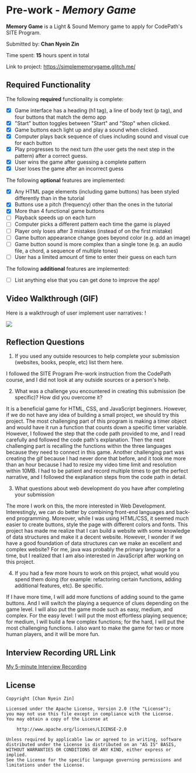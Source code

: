 # Pre-work - *Memory Game*

**Memory Game** is a Light & Sound Memory game to apply for CodePath's SITE Program. 

Submitted by: **Chan Nyein Zin**

Time spent: **15** hours spent in total

Link to project: https://simplememorygame.glitch.me/

## Required Functionality

The following **required** functionality is complete:

* [x] Game interface has a heading (h1 tag), a line of body text (p tag), and four buttons that match the demo app
* [x] "Start" button toggles between "Start" and "Stop" when clicked. 
* [x] Game buttons each light up and play a sound when clicked. 
* [x] Computer plays back sequence of clues including sound and visual cue for each button
* [x] Play progresses to the next turn (the user gets the next step in the pattern) after a correct guess. 
* [x] User wins the game after guessing a complete pattern
* [x] User loses the game after an incorrect guess

The following **optional** features are implemented:

* [x] Any HTML page elements (including game buttons) has been styled differently than in the tutorial
* [x] Buttons use a pitch (frequency) other than the ones in the tutorial
* [x] More than 4 functional game buttons
* [ ] Playback speeds up on each turn
* [ ] Computer picks a different pattern each time the game is played
* [ ] Player only loses after 3 mistakes (instead of on the first mistake)
* [ ] Game button appearance change goes beyond color (e.g. add an image)
* [ ] Game button sound is more complex than a single tone (e.g. an audio file, a chord, a sequence of multiple tones)
* [ ] User has a limited amount of time to enter their guess on each turn

The following **additional** features are implemented:

- [ ] List anything else that you can get done to improve the app!

## Video Walkthrough (GIF)

Here is a walkthrough of user implement user narratives: !

![](https://i.imgur.com/jEbxqp2.gif)


## Reflection Questions


1. If you used any outside resources to help complete your submission (websites, books, people, etc) list them here.
 
 I followed the SITE Program Pre-work instruction from the CodePath course, and I did not look at any outside sources or a person's help. 

2. What was a challenge you encountered in creating this submission (be specific)? How did you overcome it? 

 It is a beneficial game for HTML, CSS, and JavaScript beginners. However, if we do not have any idea of building a small project, we should try this project. The most challenging part of this program is making a timer object and would have it run a function that counts down a specific timer variable. However, I followed the step that the code path provided to me, and I read carefully and followed the code path's explanation. Then the next challenging part is recalling the functions within the three languages because they need to connect in this game. Another challenging part was creating the gif because I had never done that before, and it took me more than an hour because I had to resize my video time limit and resolution within 10MB. I had to be patient and record multiple times to get the perfect narrative, and I followed the explanation steps from the code path in detail.

3. What questions about web development do you have after completing your submission

 The more I work on this, the more interested in Web Development. Interestingly, we can do better by combining front-end languages and back-end programming. Moreover, while I was using HTML/CSS, it seemed much easier to create buttons, style the page with different colors and fonts. This project has made me realize that I can build a website with some knowledge of data structures and make it a decent website. However, I wonder if we have a good foundation of data structures can we make an excellent and complex website? For me, java was probably the primary language for a time, but I realized that I am also interested in JavaScript after working on this project.

4. If you had a few more hours to work on this project, what would you spend them doing (for example: refactoring certain functions, adding additional features, etc). Be specific. 

 If I have more time, I will add more functions of adding sound to the game buttons. And I will switch the playing a sequence of clues depending on the game level. I will also put the game mode such as easy, medium, and complex. For the easy level: I will put the most effortless playing sequence; for medium, I will build a few complex functions; for the hard, I will put the most challenging functions. I also want to make the game for two or more human players, and it will be more fun. 



## Interview Recording URL Link

[My 5-minute Interview Recording](https://drive.google.com/file/d/1nNt1_ZOwDFpHe38qOv9EumBXrAOEukJY/view?usp=sharing)


## License

    Copyright [Chan Nyein Zin]

    Licensed under the Apache License, Version 2.0 (the "License");
    you may not use this file except in compliance with the License.
    You may obtain a copy of the License at

        http://www.apache.org/licenses/LICENSE-2.0

    Unless required by applicable law or agreed to in writing, software
    distributed under the License is distributed on an "AS IS" BASIS,
    WITHOUT WARRANTIES OR CONDITIONS OF ANY KIND, either express or implied.
    See the License for the specific language governing permissions and
    limitations under the License.
